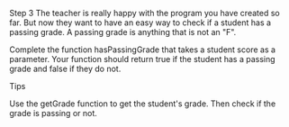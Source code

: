 Step 3
The teacher is really happy with the program you have created so far. But now they want to have an easy way to check if a student has a passing grade. A passing grade is anything that is not an "F".

Complete the function hasPassingGrade that takes a student score as a parameter. Your function should return true if the student has a passing grade and false if they do not.

Tips

Use the getGrade function to get the student's grade. Then check if the grade is passing or not.